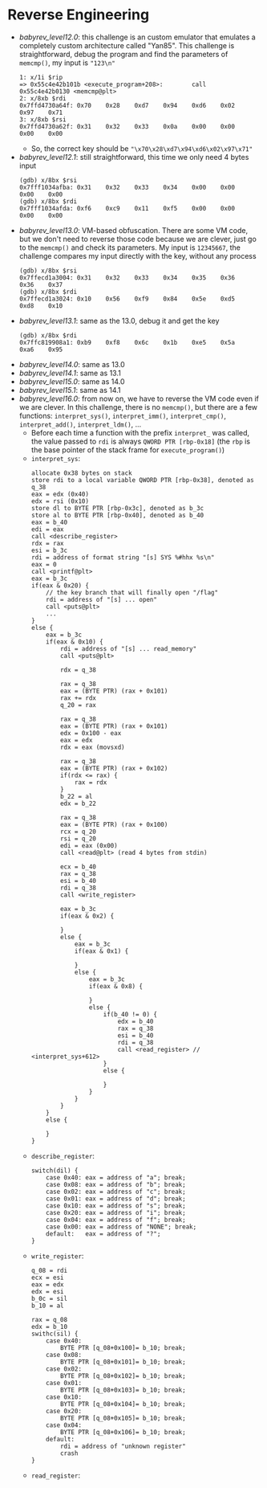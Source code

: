 # Reverse Engineering
- *babyrev_level12.0*: this challenge is an custom emulator that emulates a completely custom architecture called "Yan85". This challenge is straightforward, debug the program and find the parameters of `memcmp()`, my input is `"123\n"`
    ```
    1: x/1i $rip
    => 0x55c4e42b101b <execute_program+208>:        call   0x55c4e42b0130 <memcmp@plt>
    2: x/8xb $rdi
    0x7ffd4730a64f: 0x70    0x28    0xd7    0x94    0xd6    0x02    0x97    0x71
    3: x/8xb $rsi
    0x7ffd4730a62f: 0x31    0x32    0x33    0x0a    0x00    0x00    0x00    0x00
    ```
    - So, the correct key should be `"\x70\x28\xd7\x94\xd6\x02\x97\x71"`
- *babyrev_level12.1*: still straightforward, this time we only need 4 bytes input
    ```
    (gdb) x/8bx $rsi
    0x7fff1034afba: 0x31    0x32    0x33    0x34    0x00    0x00    0x00    0x00
    (gdb) x/8bx $rdi
    0x7fff1034afda: 0xf6    0xc9    0x11    0xf5    0x00    0x00    0x00    0x00
    ```
- *babyrev_level13.0*: VM-based obfuscation. There are some VM code, but we don't need to reverse those code because we are clever, just go to the `memcmp()` and check its parameters. My input is `12345667`, the challenge compares my input directly with the key, without any process
    ```
    (gdb) x/8bx $rsi
    0x7ffecd1a3004: 0x31    0x32    0x33    0x34    0x35    0x36    0x36    0x37
    (gdb) x/8bx $rdi
    0x7ffecd1a3024: 0x10    0x56    0xf9    0x84    0x5e    0xd5    0xd8    0x10
    ```
- *babyrev_level13.1*: same as the 13.0, debug it and get the key
    ```
    (gdb) x/8bx $rdi
    0x7ffc819908a1: 0xb9    0xf8    0x6c    0x1b    0xe5    0x5a    0xa6    0x95
    ```
- *babyrev_level14.0*: same as 13.0
- *babyrev_level14.1*: same as 13.1
- *babyrev_level15.0*: same as 14.0
- *babyrev_level15.1*: same as 14.1
- *babyrev_level16.0*: from now on, we have to reverse the VM code even if we are clever. In this challenge, there is no `memcmp()`, but there are a few functions: `interpret_sys()`, `interpret_imm()`, `interpret_cmp()`, `interpret_add()`, `interpret_ldm()`, ...
    - Before each time a function with the prefix `interpret_` was called, the value passed to `rdi` is always `QWORD PTR [rbp-0x18]` (the `rbp` is the base pointer of the stack frame for `execute_program()`)
    - `interpret_sys`: 
        ```
        allocate 0x38 bytes on stack
        store rdi to a local variable QWORD PTR [rbp-0x38], denoted as q_38
        eax = edx (0x40)
        edx = rsi (0x10)
        store dl to BYTE PTR [rbp-0x3c], denoted as b_3c
        store al to BYTE PTR [rbp-0x40], denoted as b_40
        eax = b_40
        edi = eax
        call <describe_register>
        rdx = rax
        esi = b_3c
        rdi = address of format string "[s] SYS %#hhx %s\n"
        eax = 0
        call <printf@plt>
        eax = b_3c
        if(eax & 0x20) {
            // the key branch that will finally open "/flag"
            rdi = address of "[s] ... open"
            call <puts@plt>
            ...
        }
        else {
            eax = b_3c
            if(eax & 0x10) {
                rdi = address of "[s] ... read_memory"
                call <puts@plt>
                
                rdx = q_38
                
                rax = q_38
                eax = (BYTE PTR) (rax + 0x101)
                rax += rdx
                q_20 = rax
                
                rax = q_38
                eax = (BYTE PTR) (rax + 0x101)
                edx = 0x100 - eax
                eax = edx
                rdx = eax (movsxd)

                rax = q_38
                eax = (BYTE PTR) (rax + 0x102)
                if(rdx <= rax) {
                    rax = rdx
                }
                b_22 = al
                edx = b_22

                rax = q_38
                eax = (BYTE PTR) (rax + 0x100)
                rcx = q_20
                rsi = q_20
                edi = eax (0x00)
                call <read@plt> (read 4 bytes from stdin)

                ecx = b_40
                rax = q_38
                esi = b_40
                rdi = q_38
                call <write_register>

                eax = b_3c
                if(eax & 0x2) {
                    
                }
                else {
                    eax = b_3c
                    if(eax & 0x1) {

                    }
                    else {
                        eax = b_3c
                        if(eax & 0x8) {

                        }
                        else {
                            if(b_40 != 0) {
                                edx = b_40
                                rax = q_38
                                esi = b_40
                                rdi = q_38
                                call <read_register> // <interpret_sys+612>
                            }
                            else {

                            }
                        }
                    }
                }
            }
            else {
                
            }
        }
        ```
    - `describe_register`:
        ```
        switch(dil) {
            case 0x40: eax = address of "a"; break;
            case 0x08: eax = address of "b"; break;
            case 0x02: eax = address of "c"; break;
            case 0x01: eax = address of "d"; break;
            case 0x10: eax = address of "s"; break;
            case 0x20: eax = address of "i"; break;
            case 0x04: eax = address of "f"; break;
            case 0x00: eax = address of "NONE"; break;
            default:   eax = address of "?";
        }
        ```
    - `write_register`:
        ```
        q_08 = rdi
        ecx = esi
        eax = edx
        edx = esi
        b_0c = sil
        b_10 = al

        rax = q_08
        edx = b_10
        swithc(sil) {
            case 0x40:
                BYTE PTR [q_08+0x100]= b_10; break;
            case 0x08:
                BYTE PTR [q_08+0x101]= b_10; break;
            case 0x02:
                BYTE PTR [q_08+0x102]= b_10; break;
            case 0x01:
                BYTE PTR [q_08+0x103]= b_10; break;
            case 0x10:
                BYTE PTR [q_08+0x104]= b_10; break;
            case 0x20:
                BYTE PTR [q_08+0x105]= b_10; break;
            case 0x04:
                BYTE PTR [q_08+0x106]= b_10; break;
            default:
                rdi = address of "unknown register"
                crash
        }
        ```
    - `read_register`:
        ```

        ```